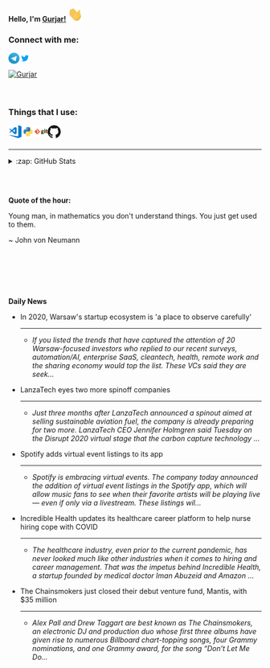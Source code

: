 #### Hello, I'm [Gurjar!](https://GurjarKing.github.io) <img src="https://raw.githubusercontent.com/ABSphreak/ABSphreak/master/gifs/Hi.gif" width="30px"></h2>


### Connect with me:

[<img align="left" alt="Gurjar | Telegram" width="22px" src="https://raw.githubusercontent.com/github/explore/80688e429a7d4ef2fca1e82350fe8e3517d3494d/topics/telegram/telegram.png" />][Telegram]
[<img align="left" alt="Gurjar | Twitter" width="22px" src="https://raw.githubusercontent.com/github/explore/80688e429a7d4ef2fca1e82350fe8e3517d3494d/topics/twitter/twitter.png" />][Twitter]
<br >
<br >
<a href="https://github.com/GurjarKing"><img src="https://komarev.com/ghpvc/?username=GurjarKing" alt="Gurjar" /></a> <br />
<br />
<br />
<!-- <br >

![](https://visitor-badge.glitch.me/badge?page_id=GurjarKing)

<br /> -->

### Things that I use:

[<img align="left" alt="Visual Studio Code" width="26px" src="https://raw.githubusercontent.com/github/explore/80688e429a7d4ef2fca1e82350fe8e3517d3494d/topics/visual-studio-code/visual-studio-code.png" />][VSCode]
[<img align="left" alt="Python" width="26px" src="https://raw.githubusercontent.com/github/explore/80688e429a7d4ef2fca1e82350fe8e3517d3494d/topics/python/python.png" />][Python]
[<img align="left" alt="Git" width="26px" src="https://raw.githubusercontent.com/github/explore/80688e429a7d4ef2fca1e82350fe8e3517d3494d/topics/git/git.png" />][Git]
[<img align="left" alt="GitHub" width="26px" src="https://raw.githubusercontent.com/github/explore/78df643247d429f6cc873026c0622819ad797942/topics/github/github.png" />][Github]

<br />
<br />

---
<details>
  <summary>:zap: GitHub Stats</summary>

<img align="left" alt="Gurjar's Github Stats" src="https://github-readme-stats.vercel.app/api?username=GurjarKing&show_icons=true&hide_border=true&count_private=true&include_all_commit=true&theme=algolia" />

</details>

<!-- ### 🔔 My latest tweet
<a href="https://twitter.com/Gurjar_King43" target="_blank">
	<img src="https://github.com/GurjarKing/GurjarKing/raw/master/tweet.png" width="70%" align="center" alt="Click to view on Twitter" title="My latest tweet, as an image"/>
</a> -->
<br>

<pre>

</pre>

**Quote of the hour:**

Young man, in mathematics you don't understand things. You just get used to them.

~ John von Neumann
<pre>

</pre>
<br>
<pre>


</pre>
<strong>Daily News</strong>
  
  - In 2020, Warsaw's startup ecosystem is 'a place to observe carefully'
     <hr/>
     
      - *If you listed the trends that have captured the attention of 20 Warsaw-focused investors who replied to our recent surveys, automation/AI, enterprise SaaS, cleantech, health, remote work and the sharing economy would top the list. These VCs said they are seek…*
     
  - LanzaTech eyes two more spinoff companies
      <hr/>
      
      - *Just three months after LanzaTech announced a spinout aimed at selling sustainable aviation fuel, the company is already preparing for two more. LanzaTech CEO Jennifer Holmgren said Tuesday on the Disrupt 2020 virtual stage that the carbon capture technology …*
      
  - Spotify adds virtual event listings to its app
      <hr/>
      
      - *Spotify is embracing virtual events. The company today announced the addition of virtual event listings in the Spotify app, which will allow music fans to see when their favorite artists will be playing live — even if only via a livestream. These listings wil…*
      
  - Incredible Health updates its healthcare career platform to help nurse hiring cope with COVID
      <hr/>
      
      - *The healthcare industry, even prior to the current pandemic, has never looked much like other industries when it comes to hiring and career management. That was the impetus behind Incredible Health, a startup founded by medical doctor Iman Abuzeid and Amazon …*
       
  - The Chainsmokers just closed their debut venture fund, Mantis, with $35 million
      <hr/>
       
       - *Alex Pall and Drew Taggart are best known as The Chainsmokers, an electronic DJ and production duo whose first three albums have given rise to numerous Billboard chart-topping songs, four Grammy nominations, and one Grammy award, for the song “Don’t Let Me Do…*
      

<br />

[VSCode]: https://code.visualstudio.com/
[Python]: https://www.python.org/
[Git]: https://git-scm.com/
[Github]: https://github.com/
[Telegram]: https://t.me/Gurjar_King/
[Twitter]: https://twitter.com/Gurjar_King43/
